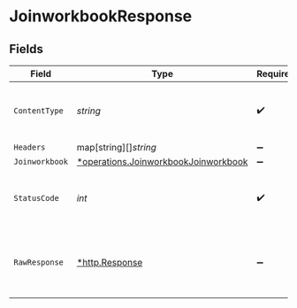# JoinworkbookResponse


## Fields

| Field                                                                                       | Type                                                                                        | Required                                                                                    | Description                                                                                 |
| ------------------------------------------------------------------------------------------- | ------------------------------------------------------------------------------------------- | ------------------------------------------------------------------------------------------- | ------------------------------------------------------------------------------------------- |
| `ContentType`                                                                               | *string*                                                                                    | :heavy_check_mark:                                                                          | HTTP response content type for this operation                                               |
| `Headers`                                                                                   | map[string][]*string*                                                                       | :heavy_minus_sign:                                                                          | N/A                                                                                         |
| `Joinworkbook`                                                                              | [*operations.JoinworkbookJoinworkbook](../../models/operations/joinworkbookjoinworkbook.md) | :heavy_minus_sign:                                                                          | OK                                                                                          |
| `StatusCode`                                                                                | *int*                                                                                       | :heavy_check_mark:                                                                          | HTTP response status code for this operation                                                |
| `RawResponse`                                                                               | [*http.Response](https://pkg.go.dev/net/http#Response)                                      | :heavy_minus_sign:                                                                          | Raw HTTP response; suitable for custom response parsing                                     |